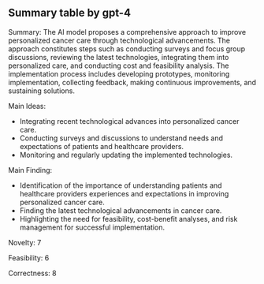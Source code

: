 ## Summary table by gpt-4
Summary: 
The AI model proposes a comprehensive approach to improve personalized cancer care through technological advancements. The approach constitutes steps such as conducting surveys and focus group discussions, reviewing the latest technologies, integrating them into personalized care, and conducting cost and feasibility analysis. The implementation process includes developing prototypes, monitoring implementation, collecting feedback, making continuous improvements, and sustaining solutions.

Main Ideas: 
- Integrating recent technological advances into personalized cancer care. 
- Conducting surveys and discussions to understand needs and expectations of patients and healthcare providers.
- Monitoring and regularly updating the implemented technologies.

Main Finding: 
- Identification of the importance of understanding patients and healthcare providers experiences and expectations in improving personalized cancer care.
- Finding the latest technological advancements in cancer care.
- Highlighting the need for feasibility, cost-benefit analyses, and risk management for successful implementation.

Novelty: 7

Feasibility: 6

Correctness: 8